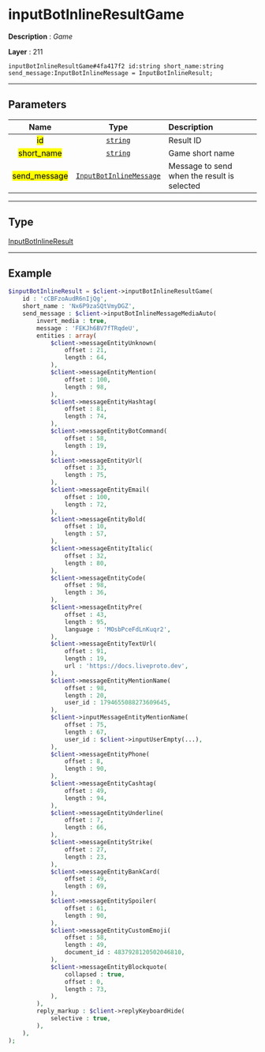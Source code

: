 # inputBotInlineResultGame

**Description** : *Game*

**Layer** : 211

```tl
inputBotInlineResultGame#4fa417f2 id:string short_name:string send_message:InputBotInlineMessage = InputBotInlineResult;
```

---

## Parameters

| Name | Type | Description |
| :---: | :---: | :--- |
| <mark>id</mark> | [`string`](type/string) | Result ID |
| <mark>short_name</mark> | [`string`](type/string) | Game short name |
| <mark>send_message</mark> | [`InputBotInlineMessage`](type/InputBotInlineMessage) | Message to send when the result is selected |

---

## Type

[InputBotInlineResult](type/InputBotInlineResult)

---

## Example

```php
$inputBotInlineResult = $client->inputBotInlineResultGame(
	id : 'cCBFzoAudR6nIjQg',
	short_name : 'Nx6P9zaSQtVmyDGZ',
	send_message : $client->inputBotInlineMessageMediaAuto(
		invert_media : true,
		message : 'FEKJh6BV7fTRqdeU',
		entities : array(
			$client->messageEntityUnknown(
				offset : 21,
				length : 64,
			),
			$client->messageEntityMention(
				offset : 100,
				length : 98,
			),
			$client->messageEntityHashtag(
				offset : 81,
				length : 74,
			),
			$client->messageEntityBotCommand(
				offset : 58,
				length : 19,
			),
			$client->messageEntityUrl(
				offset : 33,
				length : 75,
			),
			$client->messageEntityEmail(
				offset : 100,
				length : 72,
			),
			$client->messageEntityBold(
				offset : 10,
				length : 57,
			),
			$client->messageEntityItalic(
				offset : 32,
				length : 80,
			),
			$client->messageEntityCode(
				offset : 98,
				length : 36,
			),
			$client->messageEntityPre(
				offset : 43,
				length : 95,
				language : 'MOsbPceFdLnKuqr2',
			),
			$client->messageEntityTextUrl(
				offset : 91,
				length : 19,
				url : 'https://docs.liveproto.dev',
			),
			$client->messageEntityMentionName(
				offset : 98,
				length : 20,
				user_id : 1794655088273609645,
			),
			$client->inputMessageEntityMentionName(
				offset : 75,
				length : 67,
				user_id : $client->inputUserEmpty(...),
			),
			$client->messageEntityPhone(
				offset : 8,
				length : 90,
			),
			$client->messageEntityCashtag(
				offset : 49,
				length : 94,
			),
			$client->messageEntityUnderline(
				offset : 7,
				length : 66,
			),
			$client->messageEntityStrike(
				offset : 27,
				length : 23,
			),
			$client->messageEntityBankCard(
				offset : 49,
				length : 69,
			),
			$client->messageEntitySpoiler(
				offset : 61,
				length : 90,
			),
			$client->messageEntityCustomEmoji(
				offset : 58,
				length : 49,
				document_id : 4837928120502046810,
			),
			$client->messageEntityBlockquote(
				collapsed : true,
				offset : 0,
				length : 73,
			),
		),
		reply_markup : $client->replyKeyboardHide(
			selective : true,
		),
	),
);
```
